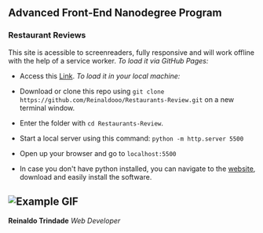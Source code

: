 ## Advanced Front-End Nanodegree Program
### Restaurant Reviews

This site is acessible to screenreaders, fully responsive and will work offline with the help of a service worker.
*To load it via GitHub Pages:*
* Access this [Link](https://reinaldooo.github.io/Restaurants-Review/).
*To load it in your local machine:*
* Download or clone this repo using `git clone https://github.com/Reinaldooo/Restaurants-Review.git` on a new terminal window.
* Enter the folder with `cd Restaurants-Review`.
* Start a local server using this command: `python -m http.server 5500`
* Open up your browser and go to `localhost:5500`

* In case you don't have python installed, you can navigate to the [website](https://www.python.org/), download and easily install the software.


![Example GIF](/Example.gif)
--
**Reinaldo Trindade**
*Web Developer*